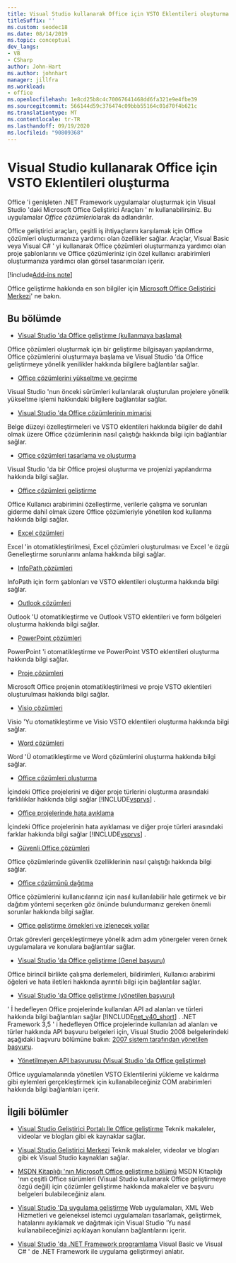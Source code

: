 ```yaml
---
title: Visual Studio kullanarak Office için VSTO Eklentileri oluşturma
titleSuffix: ''
ms.custom: seodec18
ms.date: 08/14/2019
ms.topic: conceptual
dev_langs:
- VB
- CSharp
author: John-Hart
ms.author: johnhart
manager: jillfra
ms.workload:
- office
ms.openlocfilehash: 1e8cd25b8c4c70067641468dd6fa321e9e4fbe39
ms.sourcegitcommit: 566144d59c376474c09bbb55164c01d70f4b621c
ms.translationtype: MT
ms.contentlocale: tr-TR
ms.lasthandoff: 09/19/2020
ms.locfileid: "90809368"
---
```

# <a name="create-vsto-add-ins-for-office-by-using-visual-studio"></a>Visual Studio kullanarak Office için VSTO Eklentileri oluşturma
  Office 'i genişleten .NET Framework uygulamalar oluşturmak için Visual Studio 'daki Microsoft Office Geliştirici Araçları ' nı kullanabilirsiniz. Bu uygulamalar *Office çözümleri*olarak da adlandırılır.

 Office geliştirici araçları, çeşitli iş ihtiyaçlarını karşılamak için Office çözümleri oluşturmanıza yardımcı olan özellikler sağlar. Araçlar, Visual Basic veya Visual C# ' yi kullanarak Office çözümleri oluşturmanıza yardımcı olan proje şablonlarını ve Office çözümleriniz için özel kullanıcı arabirimleri oluşturmanıza yardımcı olan görsel tasarımcıları içerir.

[!include[Add-ins note](includes/addinsnote.md)]

 Office geliştirme hakkında en son bilgiler için [Microsoft Office Geliştirici Merkezi](https://developer.microsoft.com/office/docs)' ne bakın.

## <a name="in-this-section"></a>Bu bölümde
- [Visual Studio 'da Office geliştirme &#40;kullanmaya başlama&#41;](getting-started-office-development-in-visual-studio.md)

 Office çözümleri oluşturmak için bir geliştirme bilgisayarı yapılandırma, Office çözümlerini oluşturmaya başlama ve Visual Studio 'da Office geliştirmeye yönelik yenilikler hakkında bilgilere bağlantılar sağlar.

- [Office çözümlerini yükseltme ve geçirme](upgrading-and-migrating-office-solutions.md)

 Visual Studio 'nun önceki sürümleri kullanılarak oluşturulan projelere yönelik yükseltme işlemi hakkındaki bilgilere bağlantılar sağlar.

- [Visual Studio 'da Office çözümlerinin mimarisi](architecture-of-office-solutions-in-visual-studio.md)

 Belge düzeyi özelleştirmeleri ve VSTO eklentileri hakkında bilgiler de dahil olmak üzere Office çözümlerinin nasıl çalıştığı hakkında bilgi için bağlantılar sağlar.

- [Office çözümleri tasarlama ve oluşturma](designing-and-creating-office-solutions.md)

 Visual Studio 'da bir Office projesi oluşturma ve projenizi yapılandırma hakkında bilgi sağlar.

- [Office çözümleri geliştirme](developing-office-solutions.md)

 Office Kullanıcı arabirimini özelleştirme, verilerle çalışma ve sorunları giderme dahil olmak üzere Office çözümleriyle yönetilen kod kullanma hakkında bilgi sağlar.

- [Excel çözümleri](excel-solutions.md)

 Excel 'in otomatikleştirilmesi, Excel çözümleri oluşturulması ve Excel 'e özgü Genelleştirme sorunlarını anlama hakkında bilgi sağlar.

- [InfoPath çözümleri](infopath-solutions.md)

 InfoPath için form şablonları ve VSTO eklentileri oluşturma hakkında bilgi sağlar.

- [Outlook çözümleri](outlook-solutions.md)

 Outlook 'U otomatikleştirme ve Outlook VSTO eklentileri ve form bölgeleri oluşturma hakkında bilgi sağlar.

- [PowerPoint çözümleri](powerpoint-solutions.md)

 PowerPoint 'i otomatikleştirme ve PowerPoint VSTO eklentileri oluşturma hakkında bilgi sağlar.

- [Proje çözümleri](project-solutions.md)

 Microsoft Office projenin otomatikleştirilmesi ve proje VSTO eklentileri oluşturulması hakkında bilgi sağlar.

- [Visio çözümleri](visio-solutions.md)

 Visio 'Yu otomatikleştirme ve Visio VSTO eklentileri oluşturma hakkında bilgi sağlar.

- [Word çözümleri](word-solutions.md)

 Word 'Ü otomatikleştirme ve Word çözümlerini oluşturma hakkında bilgi sağlar.

- [Office çözümleri oluşturma](building-office-solutions.md)

 İçindeki Office projelerini ve diğer proje türlerini oluşturma arasındaki farklılıklar hakkında bilgi sağlar [!INCLUDE[vsprvs](../sharepoint/includes/vsprvs-md.md)] .

- [Office projelerinde hata ayıklama](debugging-office-projects.md)

 İçindeki Office projelerinin hata ayıklaması ve diğer proje türleri arasındaki farklar hakkında bilgi sağlar [!INCLUDE[vsprvs](../sharepoint/includes/vsprvs-md.md)] .

- [Güvenli Office çözümleri](securing-office-solutions.md)

 Office çözümlerinde güvenlik özelliklerinin nasıl çalıştığı hakkında bilgi sağlar.

- [Office çözümünü dağıtma](deploying-an-office-solution.md)

 Office çözümlerini kullanıcılarınız için nasıl kullanılabilir hale getirmek ve bir dağıtım yöntemi seçerken göz önünde bulundurmanız gereken önemli sorunlar hakkında bilgi sağlar.

- [Office geliştirme örnekleri ve izlenecek yollar](office-development-samples-and-walkthroughs.md)

 Ortak görevleri gerçekleştirmeye yönelik adım adım yönergeler veren örnek uygulamalara ve konulara bağlantılar sağlar.

- [Visual Studio 'da Office geliştirme &#40;Genel başvuru&#41;](general-reference-office-development-in-visual-studio.md)

 Office birincil birlikte çalışma derlemeleri, bildirimleri, Kullanıcı arabirimi öğeleri ve hata iletileri hakkında ayrıntılı bilgi için bağlantılar sağlar.

- [Visual Studio 'da Office geliştirme &#40;yönetilen başvuru&#41;](managed-reference-office-development-in-visual-studio.md)

 ' İ hedefleyen Office projelerinde kullanılan API ad alanları ve türleri hakkında bilgi bağlantıları sağlar [!INCLUDE[net_v40_short](../sharepoint/includes/net-v40-short-md.md)] . .NET Framework 3,5 ' i hedefleyen Office projelerinde kullanılan ad alanları ve türler hakkında API başvuru belgeleri için, Visual Studio 2008 belgelerindeki aşağıdaki başvuru bölümüne bakın: [2007 sistem tarafından yönetilen başvuru](managed-reference-office-development-in-visual-studio.md).

- [Yönetilmeyen API başvurusu &#40;Visual Studio 'da Office geliştirme&#41;](unmanaged-api-reference-office-development-in-visual-studio.md)

 Office uygulamalarında yönetilen VSTO Eklentilerini yükleme ve kaldırma gibi eylemleri gerçekleştirmek için kullanabileceğiniz COM arabirimleri hakkında bilgi bağlantıları içerir.

## <a name="related-sections"></a>İlgili bölümler
- [Visual Studio Geliştirici Portalı Ile Office geliştirme](https://developer.microsoft.com/office/docs) Teknik makaleler, videolar ve blogları gibi ek kaynaklar sağlar.

- [Visual Studio Geliştirici Merkezi](https://visualstudio.microsoft.com/) Teknik makaleler, videolar ve blogları gibi ek Visual Studio kaynakları sağlar.

- [MSDN Kitaplığı 'nın Microsoft Office geliştirme bölümü](/previous-versions/office/office-12/bb726434(v=office.12)) MSDN Kitaplığı 'nın çeşitli Office sürümleri (Visual Studio kullanarak Office geliştirmeye özgü değil) için çözümler geliştirme hakkında makaleler ve başvuru belgeleri bulabileceğiniz alanı.

- [Visual Studio 'Da uygulama geliştirme](/previous-versions/h8w79z10(v=vs.140)) Web uygulamaları, XML Web Hizmetleri ve geleneksel istemci uygulamaları tasarlamak, geliştirmek, hatalarını ayıklamak ve dağıtmak için Visual Studio 'Yu nasıl kullanabileceğinizi açıklayan konuların bağlantılarını içerir.

- [Visual Studio 'da .NET Framework programlama](/previous-versions/visualstudio/visual-studio-2010/k1s94fta(v=vs.100)) Visual Basic ve Visual C# ' de .NET Framework ile uygulama geliştirmeyi anlatır.